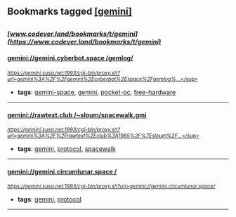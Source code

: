 ## Bookmarks tagged [[gemini]](https://www.codever.land/search?q=[gemini])

_<sup><sup>[www.codever.land/bookmarks/t/gemini](https://www.codever.land/bookmarks/t/gemini)</sup></sup>_
---
#### [ gemini://gemini.cyberbot.space /gemlog/ ](https://gemini.susa.net:1993/cgi-bin/proxy.sh?url=gemini%3A%2F%2Fgemini%2Ecyberbot%2Espace%2Fgemlog%2F)
_<sup>https://gemini.susa.net:1993/cgi-bin/proxy.sh?url=gemini%3A%2F%2Fgemini%2Ecyberbot%2Espace%2Fgemlog%...</sup>_

* **tags**: [gemini-space](../tagged/gemini-space.md), [gemini](../tagged/gemini.md), [pocket-pc](../tagged/pocket-pc.md), [free-hardware](../tagged/free-hardware.md)
---
#### [ gemini://rawtext.club /~sloum/spacewalk.gmi ](https://gemini.susa.net:1993/cgi-bin/proxy.sh?url=gemini%3A%2F%2Frawtext%2Eclub%3A1965%2F%7Esloum%2Fspacewalk%2Egmi)
_<sup>https://gemini.susa.net:1993/cgi-bin/proxy.sh?url=gemini%3A%2F%2Frawtext%2Eclub%3A1965%2F%7Esloum%2F...</sup>_

* **tags**: [gemini](../tagged/gemini.md), [protocol](../tagged/protocol.md), [spacewalk](../tagged/spacewalk.md)
---
#### [ gemini://gemini.circumlunar.space / ](https://gemini.susa.net:1993/cgi-bin/proxy.sh?url=gemini://gemini.circumlunar.space/)
_<sup>https://gemini.susa.net:1993/cgi-bin/proxy.sh?url=gemini://gemini.circumlunar.space/</sup>_

* **tags**: [gemini](../tagged/gemini.md), [protocol](../tagged/protocol.md)
---
